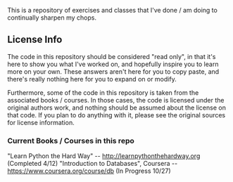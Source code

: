 This is a repository of exercises and classes that I've done / am doing to continually sharpen my chops.

## License Info
The code in this repository should be considered "read only", in that it's here to show you what I've worked on, and hopefully inspire you to learn more on your own.  These answers aren't here for you to copy paste, and there's really nothing here for you to expand on or modify.

Furthermore, some of the code in this repository is taken from the associated books / courses.  In those cases, the code is licensed under the original authors work, and nothing should be assumed about the license on that code.  If you plan to do anything with it, please see the original sources for license information.

### Current Books / Courses in this repo
"Learn Python the Hard Way" -- http://learnpythonthehardway.org  (Completed 4/12)
"Introduction to Databases", Coursera -- https://www.coursera.org/course/db (In Progress 10/27)


